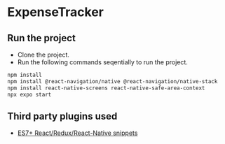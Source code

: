 # ExpenseTracker

## Run the project
- Clone the project.
- Run the following commands seqentially to run the project.
```bash
npm install
npm install @react-navigation/native @react-navigation/native-stack
npm install react-native-screens react-native-safe-area-context 
npx expo start
```

## Third party plugins used
- [ES7+ React/Redux/React-Native snippets](https://marketplace.visualstudio.com/items?itemName=dsznajder.es7-react-js-snippets)
